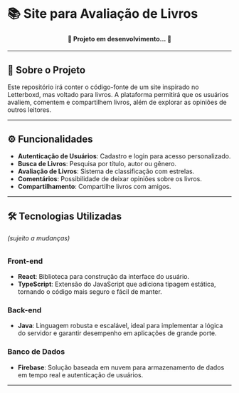 # 📚 Site para Avaliação de Livros

<h4 align="center">🚧 Projeto em desenvolvimento... 🚧</h4>


---

## 📖 Sobre o Projeto

Este repositório irá conter o código-fonte de um site inspirado no Letterboxd, mas voltado para livros. A plataforma permitirá que os usuários avaliem, comentem e compartilhem livros, além de explorar as opiniões de outros leitores.

---

## ⚙️ Funcionalidades

- **Autenticação de Usuários**: Cadastro e login para acesso personalizado.
- **Busca de Livros**: Pesquisa por título, autor ou gênero.
- **Avaliação de Livros**: Sistema de classificação com estrelas.
- **Comentários**: Possibilidade de deixar opiniões sobre os livros.
- **Compartilhamento**: Compartilhe livros com amigos.

---

## 🛠 Tecnologias Utilizadas  
<h6> <i> (sujeito a mudanças) </i> </h6>

### **Front-end**
- **React**: Biblioteca para construção da interface do usuário.
- **TypeScript**: Extensão do JavaScript que adiciona tipagem estática, tornando o código mais seguro e fácil de manter.

### **Back-end**
- **Java**: Linguagem robusta e escalável, ideal para implementar a lógica do servidor e garantir desempenho em aplicações de grande porte.

### **Banco de Dados**
- **Firebase**: Solução baseada em nuvem para armazenamento de dados em tempo real e autenticação de usuários.

---
